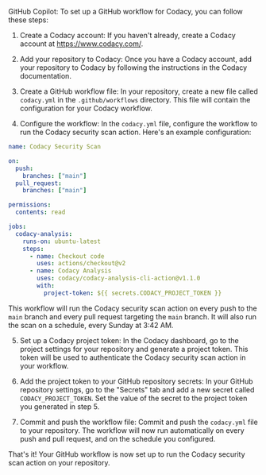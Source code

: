 GitHub Copilot: To set up a GitHub workflow for Codacy, you can follow these steps:

1. Create a Codacy account: If you haven't already, create a Codacy account at https://www.codacy.com/.

2. Add your repository to Codacy: Once you have a Codacy account, add your repository to Codacy by following the instructions in the Codacy documentation.

3. Create a GitHub workflow file: In your repository, create a new file called `codacy.yml` in the `.github/workflows` directory. This file will contain the configuration for your Codacy workflow.

4. Configure the workflow: In the `codacy.yml` file, configure the workflow to run the Codacy security scan action. Here's an example configuration:

```yaml
name: Codacy Security Scan

on:
  push:
    branches: ["main"]
  pull_request:
    branches: ["main"]

permissions:
  contents: read

jobs:
  codacy-analysis:
    runs-on: ubuntu-latest
    steps:
      - name: Checkout code
        uses: actions/checkout@v2
      - name: Codacy Analysis
        uses: codacy/codacy-analysis-cli-action@v1.1.0
        with:
          project-token: ${{ secrets.CODACY_PROJECT_TOKEN }}
```

This workflow will run the Codacy security scan action on every push to the `main` branch and every pull request targeting the `main` branch. It will also run the scan on a schedule, every Sunday at 3:42 AM.

5. Set up a Codacy project token: In the Codacy dashboard, go to the project settings for your repository and generate a project token. This token will be used to authenticate the Codacy security scan action in your workflow.

6. Add the project token to your GitHub repository secrets: In your GitHub repository settings, go to the "Secrets" tab and add a new secret called `CODACY_PROJECT_TOKEN`. Set the value of the secret to the project token you generated in step 5.

7. Commit and push the workflow file: Commit and push the `codacy.yml` file to your repository. The workflow will now run automatically on every push and pull request, and on the schedule you configured.

That's it! Your GitHub workflow is now set up to run the Codacy security scan action on your repository.
